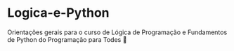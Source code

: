 # Logica-e-Python
Orientações gerais para o curso de Lógica de Programação e Fundamentos de Python do Programação para Todes 💛
